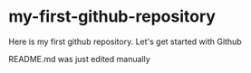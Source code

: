 # my-first-github-repository
Here is my first github repository. Let's get started with Github

README.md was just edited manually

